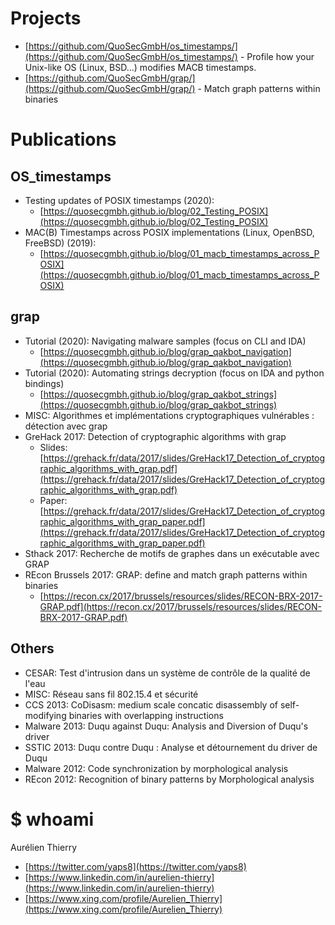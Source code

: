 # Projects

* [https://github.com/QuoSecGmbH/os_timestamps/](https://github.com/QuoSecGmbH/os_timestamps/) - Profile how your Unix-like OS (Linux, BSD...) modifies MACB timestamps.
* [https://github.com/QuoSecGmbH/grap/](https://github.com/QuoSecGmbH/grap/) - Match graph patterns within binaries

# Publications
## OS_timestamps

* Testing updates of POSIX timestamps (2020):
  * [https://quosecgmbh.github.io/blog/02_Testing_POSIX](https://quosecgmbh.github.io/blog/02_Testing_POSIX)
* MAC(B) Timestamps across POSIX implementations (Linux, OpenBSD, FreeBSD) (2019):
  * [https://quosecgmbh.github.io/blog/01_macb_timestamps_across_POSIX](https://quosecgmbh.github.io/blog/01_macb_timestamps_across_POSIX)

## grap

* Tutorial (2020): Navigating malware samples (focus on CLI and IDA) 
  * [https://quosecgmbh.github.io/blog/grap_qakbot_navigation](https://quosecgmbh.github.io/blog/grap_qakbot_navigation)
* Tutorial (2020): Automating strings decryption (focus on IDA and python bindings)
  * [https://quosecgmbh.github.io/blog/grap_qakbot_strings](https://quosecgmbh.github.io/blog/grap_qakbot_strings)
* MISC: Algorithmes et implémentations cryptographiques vulnérables : détection avec grap
* GreHack 2017: Detection of cryptographic algorithms with grap
  * Slides: [https://grehack.fr/data/2017/slides/GreHack17_Detection_of_cryptographic_algorithms_with_grap.pdf](https://grehack.fr/data/2017/slides/GreHack17_Detection_of_cryptographic_algorithms_with_grap.pdf)
  * Paper: [https://grehack.fr/data/2017/slides/GreHack17_Detection_of_cryptographic_algorithms_with_grap_paper.pdf](https://grehack.fr/data/2017/slides/GreHack17_Detection_of_cryptographic_algorithms_with_grap_paper.pdf)
* Sthack 2017: Recherche de motifs de graphes dans un exécutable avec GRAP
* REcon Brussels 2017: GRAP: define and match graph patterns within binaries
  * [https://recon.cx/2017/brussels/resources/slides/RECON-BRX-2017-GRAP.pdf](https://recon.cx/2017/brussels/resources/slides/RECON-BRX-2017-GRAP.pdf)

## Others

* CESAR: Test d'intrusion dans un système de contrôle de la qualité de l'eau
* MISC: Réseau sans fil 802.15.4 et sécurité
* CCS 2013: CoDisasm: medium scale concatic disassembly of self-modifying binaries with overlapping instructions
* Malware 2013: Duqu against Duqu: Analysis and Diversion of Duqu's driver
* SSTIC 2013: Duqu contre Duqu : Analyse et détournement du driver de Duqu
* Malware 2012: Code synchronization by morphological analysis
* REcon 2012: Recognition of binary patterns by Morphological analysis

# $ whoami

Aurélien Thierry 

* [https://twitter.com/yaps8](https://twitter.com/yaps8)
* [https://www.linkedin.com/in/aurelien-thierry](https://www.linkedin.com/in/aurelien-thierry)
* [https://www.xing.com/profile/Aurelien_Thierry](https://www.xing.com/profile/Aurelien_Thierry)


 
 <script data-goatcounter="https://yaps8.goatcounter.com/count"
        async src="//gc.zgo.at/count.js"></script>
